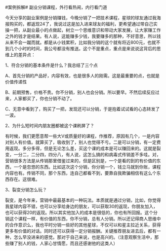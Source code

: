 #案例拆解# 副业分销课程，外行看热闹，内行看门道

今天分享的副业案例是分销赚钱，今晚分销了一把技术课程，星球的球友通过我海报购买的，都返现24了，我说过这是加入进来球友的福利，更希望通过带自己实操一把，从副业最小的点做起，树立一个思维意识和带动大家发展，让大家赚工作之外的钱才是结果。有人说，这能赚多少钱，我要赚多的那种，不好意思，所以钱从来不会一蹴而就。都是从小钱累积，比如我分销的这个就有将近800元，也就不到几个小时的时间，我公号都没有推送。这个不是重点，重点是来说说这背后的思维上的差异点：

1、符合分销的基本条件是什么？我总结了三个点

A、首先分销的产品好，内容有效，也是很多人的刚需。这是最重要的点，也就是价值传递性

B、前期预售，价格不贵。你不分销，别人也会分销。所以要早。不然后续反应过来，人家都买了，你也分销不动了。

C、无意中看到了，购买了一把，发现还可以分销，于是抱着试试看的心态转发了一波。

2、为什么短时间内朋友圈都被这个课刷屏了？

有时候，我们更愿意帮一些大V或质量好的课程，作推荐，原因有几个，一是内容对别人有价值。就算买了，吸收到了，别人也觉得不亏。二是可以分销，有一定费用返现。多分多得，但是无论怎么差，买这个课的成本是可以赚回来的。这就是裂变，一分二，二分四，四分八，有人说，这怎么搞的和病毒式传销差不多哇。对，营销很多方法是从传销那里借鉴过来的，但是区别是，一个是看的到的有价值的东西，一个是忽悠的东西。比如这次这个分销，你分销一个，钱立马就到你账，课程内容也有。传销不同，那个东西，连自己都看不到，要靠自我欺骗相信有这么个东西存在。这很难。

3、裂变分销怎么玩？

裂变，是今年来，营销中最最基本的一种玩法。本质就是通过分销，比如，你觉得我星球内容不错，也可以分享给身边的朋友，可以获取30的返现，你朋友加入，也可以获得20的返现。所以其实他加入的成本是很低的，你也有所回报。这个分销这个课程一样，有价值的东西，你不分销，总有人分销。所以还记得商人思维中的合作意识么，我也平时分销一些好的其他星球，不仅可以和星主拉近关系，获得更多有价值的对话。同时还可以获得一定分销报酬。关键推荐朋友进去后，都有一种，怎么早没进来的感觉。那对于自己来说，也是高兴的。（注意观察生活中，那些赚了别人的钱，人家心甘情愿，而且还感谢他的这类人）